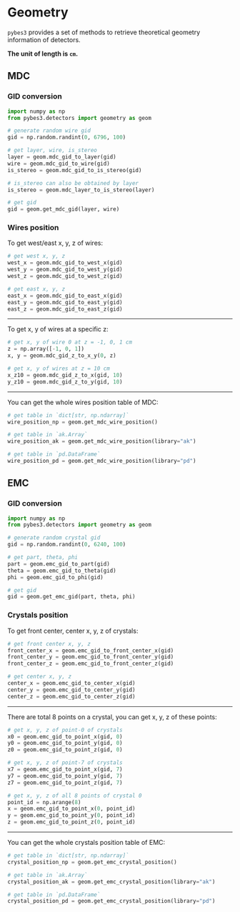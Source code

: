 # Geometry

`pybes3` provides a set of methods to retrieve theoretical geometry information of detectors.

**The unit of length is `cm`.**

## MDC

### GID conversion

```python
import numpy as np
from pybes3.detectors import geometry as geom

# generate random wire gid
gid = np.random.randint(0, 6796, 100)

# get layer, wire, is_stereo
layer = geom.mdc_gid_to_layer(gid)
wire = geom.mdc_gid_to_wire(gid)
is_stereo = geom.mdc_gid_to_is_stereo(gid)

# is_stereo can also be obtained by layer
is_stereo = geom.mdc_layer_to_is_stereo(layer)

# get gid
gid = geom.get_mdc_gid(layer, wire)
```

### Wires position

To get west/east x, y, z of wires:

```python
# get west x, y, z
west_x = geom.mdc_gid_to_west_x(gid)
west_y = geom.mdc_gid_to_west_y(gid)
west_z = geom.mdc_gid_to_west_z(gid)

# get east x, y, z
east_x = geom.mdc_gid_to_east_x(gid)
east_y = geom.mdc_gid_to_east_y(gid)
east_z = geom.mdc_gid_to_east_z(gid)
```

---

To get x, y of wires at a specific z:

```python
# get x, y of wire 0 at z = -1, 0, 1 cm
z = np.array([-1, 0, 1])
x, y = geom.mdc_gid_z_to_x_y(0, z)

# get x, y of wires at z = 10 cm
x_z10 = geom.mdc_gid_z_to_x(gid, 10)
y_z10 = geom.mdc_gid_z_to_y(gid, 10)
```

---

You can get the whole wires position table of MDC:

```python
# get table in `dict[str, np.ndarray]`
wire_position_np = geom.get_mdc_wire_position() 

# get table in `ak.Array`
wire_position_ak = geom.get_mdc_wire_position(library="ak")

# get table in `pd.DataFrame`
wire_position_pd = geom.get_mdc_wire_position(library="pd")
```

## EMC

### GID conversion

```python
import numpy as np
from pybes3.detectors import geometry as geom

# generate random crystal gid
gid = np.random.randint(0, 6240, 100)

# get part, theta, phi
part = geom.emc_gid_to_part(gid)
theta = geom.emc_gid_to_theta(gid)
phi = geom.emc_gid_to_phi(gid)

# get gid
gid = geom.get_emc_gid(part, theta, phi)
```

### Crystals position

To get front center, center x, y, z of crystals:

```python
# get front center x, y, z
front_center_x = geom.emc_gid_to_front_center_x(gid)
front_center_y = geom.emc_gid_to_front_center_y(gid)
front_center_z = geom.emc_gid_to_front_center_z(gid)

# get center x, y, z
center_x = geom.emc_gid_to_center_x(gid)
center_y = geom.emc_gid_to_center_y(gid)
center_z = geom.emc_gid_to_center_z(gid)
```

---

There are total 8 points on a crystal, you can get x, y, z of these points:

```python
# get x, y, z of point-0 of crystals
x0 = geom.emc_gid_to_point_x(gid, 0)
y0 = geom.emc_gid_to_point_y(gid, 0)
z0 = geom.emc_gid_to_point_z(gid, 0)

# get x, y, z of point-7 of crystals
x7 = geom.emc_gid_to_point_x(gid, 7)
y7 = geom.emc_gid_to_point_y(gid, 7)
z7 = geom.emc_gid_to_point_z(gid, 7)

# get x, y, z of all 8 points of crystal 0
point_id = np.arange(8)
x = geom.emc_gid_to_point_x(0, point_id)
y = geom.emc_gid_to_point_y(0, point_id)
z = geom.emc_gid_to_point_z(0, point_id)
```

---

You can get the whole crystals position table of EMC:

```python
# get table in `dict[str, np.ndarray]`
crystal_position_np = geom.get_emc_crystal_position()

# get table in `ak.Array`
crystal_position_ak = geom.get_emc_crystal_position(library="ak")

# get table in `pd.DataFrame`
crystal_position_pd = geom.get_emc_crystal_position(library="pd")
```
